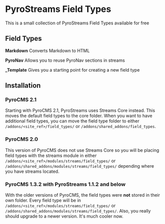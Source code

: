 # PyroStreams Field Types

This is a small collection of PyroStreams Field Types available for free

## Field Types

**Markdown**
Converts Markdown to HTML

**PyroNav**
Allows you to reuse PyroNav sections in streams

**_Template**
Gives you a starting point for creating a new field type


## Installation

### PyroCMS 2.1

Starting with PyroCMS 2.1, PyroStreams uses Streams Core instead. This moves the default field types to the core folder. When you want to have additional field types, you can move the field type folder to either `/addons/<site_ref>/field_types/` or `/addons/shared_addons/field_types`.

### PyroCMS 2.0

This version of PyroCMS does not use Streams Core so you will be placing field types with the streams module in either `/addons/<site_ref>/modules/streams/field_types/` or `/addons/shared_addons/modules/streams/field_types/` depending where you have streams located.

### PyroCMS 1.3.2 with PyroStreams 1.1.2 and below

With the older versions of PyroCMS, the field types were **not** stored in their own folder. Every field type will be in `/addons/<site_ref>/modules/streams/field_types/` or `/addons/shared_addons/modules/streams/field_types/`. Also, you really should upgrade to a newer version. It's much cooler now.